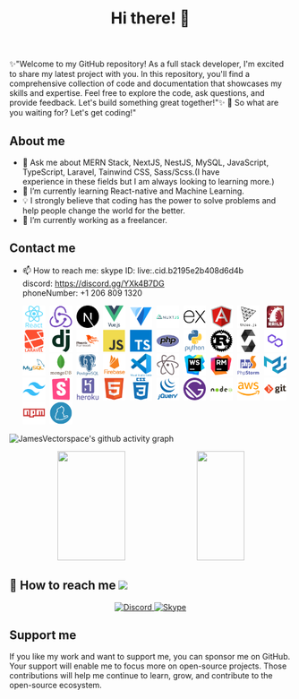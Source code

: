 <!-- Thanks to https://github.com/AlexHong/github-profile-readme-generator -->

<header>
  <h1 align="center">Hi there! 👋</h1>
</header>

✨"Welcome to my GitHub repository! As a full stack developer, I'm excited to share my latest project with you. In this repository, you'll find a comprehensive collection of code and documentation that showcases my skills and expertise. Feel free to explore the code, ask questions, and provide feedback. Let's build something great together!"✨
🤔 So what are you waiting for? Let's get coding!"

<section align='left'>

## About me

- 💬 Ask me about MERN Stack, NextJS, NestJS, MySQL, JavaScript, TypeScript, Laravel, Tainwind CSS, Sass/Scss.(I have     
      experience in these fields but I am always looking to learning more.)
- 🌱 I’m currently learning React-native and Machine Learning.
- 💡 I strongly believe that coding has the power to solve problems and help people change the world for the better.
- 🔭 I’m currently working as a freelancer.

 ## Contact me
- 📫 How to reach me: 
  skype ID: live:.cid.b2195e2b408d6d4b </br>
  discord: https://discord.gg/YXk4B7DG </br>
  phoneNumber: +1 206 809 1320
  

  <div>
    <img src="https://github.com/devicons/devicon/blob/master/icons/react/react-original-wordmark.svg" title="React" alt="React" width="40" height="40"/>&nbsp;
    <img src="https://github.com/devicons/devicon/blob/master/icons/redux/redux-original.svg" title="Redux" alt="Redux " width="40" height="40"/>&nbsp;
    <img src="https://github.com/devicons/devicon/blob/master/icons/nextjs/nextjs-original.svg" title="Nextjs" alt="Nextjs " width="40" height="40"/>&nbsp;
    <img src="https://github.com/devicons/devicon/blob/master/icons/vuejs/vuejs-original-wordmark.svg" title="Vuejs" alt="Vuejs" width="40" height="40"/>&nbsp;
    <img src="https://github.com/devicons/devicon/blob/master/icons/vuetify/vuetify-original.svg" title="Vuetify" alt="Vuetify " width="40" height="40"/>&nbsp;
    <img src="https://github.com/devicons/devicon/blob/master/icons/nuxtjs/nuxtjs-original-wordmark.svg" title="Nuxtjs" alt="Nuxtjs " width="40" height="40"/>&nbsp;
    <img src="https://github.com/devicons/devicon/blob/master/icons/express/express-original.svg" title="Expressjs" alt="Expressjs " width="40" height="40"/>&nbsp;
    <img src="https://github.com/devicons/devicon/blob/master/icons/angularjs/angularjs-original.svg" title="Angular" alt="Angular " width="40" height="40"/>&nbsp;
    <img src="https://github.com/devicons/devicon/blob/master/icons/threejs/threejs-original-wordmark.svg" title="Threejs" alt="Threejs " width="40" height="40"/>&nbsp;
    <img src="https://github.com/devicons/devicon/blob/master/icons/rails/rails-original-wordmark.svg" title="Ruby on Rails" alt="Ruby on Rails " width="40" height="40"/>&nbsp;
    <img src="https://github.com/devicons/devicon/blob/master/icons/laravel/laravel-plain-wordmark.svg" title="Laravel" alt="Laravel " width="40" height="40"/>&nbsp;
    <img src="https://github.com/devicons/devicon/blob/master/icons/django/django-plain.svg" title="Django" alt="Django " width="40" height="40"/>&nbsp;
    <img src="https://github.com/devicons/devicon/blob/master/icons/phoenix/phoenix-original-wordmark.svg" title="Phoenix" alt="Phoenix " width="40" height="40"/>&nbsp;
    <img src="https://github.com/devicons/devicon/blob/master/icons/javascript/javascript-original.svg" title="Javascript" alt="Javascript " width="40" height="40"/>&nbsp;
    <img src="https://github.com/devicons/devicon/blob/master/icons/typescript/typescript-original.svg" title="Typescript" alt="Typescript " width="40" height="40"/>&nbsp;
    <img src="https://github.com/devicons/devicon/blob/master/icons/php/php-original.svg" title="PHP" alt="PHP " width="40" height="40"/>&nbsp;
    <img src="https://github.com/devicons/devicon/blob/master/icons/python/python-original-wordmark.svg" title="Python" alt="Python " width="40" height="40"/>&nbsp;
    <img src="https://github.com/devicons/devicon/blob/master/icons/rust/rust-plain.svg" title="Rust" alt="Rust " width="40" height="40"/>&nbsp;
    <img src="https://github.com/devicons/devicon/blob/master/icons/solidity/solidity-original.svg" title="Solidity" alt="Solidity " width="40" height="40"/>&nbsp;
    <img src="https://github.com/devicons/devicon/blob/master/icons/polygon/polygon-original.svg" title="Polygon" alt="Polygon " width="40" height="40"/>&nbsp;
    <img src="https://github.com/devicons/devicon/blob/master/icons/mysql/mysql-original-wordmark.svg" title="MySQL" alt="MySQL " width="40" height="40"/>&nbsp;
    <img src="https://github.com/devicons/devicon/blob/master/icons/mongodb/mongodb-original-wordmark.svg" title="MongoDB" alt="MongoDB " width="40" height="40"/>&nbsp;
    <img src="https://github.com/devicons/devicon/blob/master/icons/postgresql/postgresql-plain-wordmark.svg" title="PostgreSQL" alt="PostgreSQL " width="40" height="40"/>&nbsp;
    <img src="https://github.com/devicons/devicon/blob/master/icons/firebase/firebase-plain-wordmark.svg" title="Firebase" alt="Firebase" width="40" height="40"/>&nbsp;
    <img src="https://github.com/devicons/devicon/blob/master/icons/vscode/vscode-original-wordmark.svg" title="VsCode" alt="VsCode " width="40" height="40"/>&nbsp;
    <img src="https://github.com/devicons/devicon/blob/master/icons/atom/atom-original.svg" title="Atom" alt="Atom " width="40" height="40"/>&nbsp;
    <img src="https://github.com/devicons/devicon/blob/master/icons/webstorm/webstorm-original.svg" title="WebStorm" alt="WebStorm " width="40" height="40"/>&nbsp;
    <img src="https://github.com/devicons/devicon/blob/master/icons/rubymine/rubymine-original.svg" title="RubyMine" alt="RubyMine " width="40" height="40"/>&nbsp;
    <img src="https://github.com/devicons/devicon/blob/master/icons/phpstorm/phpstorm-original-wordmark.svg" title="PHPStorm" alt="PHPStorm " width="40" height="40"/>&nbsp;
    <img src="https://github.com/devicons/devicon/blob/master/icons/materialui/materialui-original.svg" title="Material UI" alt="Material UI" width="40" height="40"/>&nbsp;
    <img src="https://github.com/devicons/devicon/blob/master/icons/tailwindcss/tailwindcss-plain.svg" title="Tailwindcss" alt="Tailwindcss" width="40" height="40"/>&nbsp;
    <img src="https://github.com/devicons/devicon/blob/master/icons/storybook/storybook-original.svg" title="StoryBook" alt="StoryBook" width="40" height="40"/>&nbsp;
    <img src="https://github.com/devicons/devicon/blob/master/icons/heroku/heroku-plain-wordmark.svg" title="Heroku" alt="Heroku" width="40" height="40"/>&nbsp;
    <img src="https://github.com/devicons/devicon/blob/master/icons/html5/html5-original.svg" title="HTML5" alt="HTML" width="40" height="40"/>&nbsp;
    <img src="https://github.com/devicons/devicon/blob/master/icons/css3/css3-plain-wordmark.svg"  title="CSS3" alt="CSS" width="40" height="40"/>&nbsp;
    <img src="https://github.com/devicons/devicon/blob/master/icons/jquery/jquery-plain-wordmark.svg" title="JQuery" alt="JQuery" width="40" height="40"/>&nbsp;
    <img src="https://github.com/devicons/devicon/blob/master/icons/gatsby/gatsby-original.svg" title="Gatsby"  alt="Gatsby" width="40" height="40"/>&nbsp;
    <img src="https://github.com/devicons/devicon/blob/master/icons/nodejs/nodejs-original-wordmark.svg" title="NodeJS" alt="NodeJS" width="40" height="40"/>&nbsp;
    <img src="https://github.com/devicons/devicon/blob/master/icons/amazonwebservices/amazonwebservices-plain-wordmark.svg" title="AWS" alt="AWS" width="40" height="40"/>&nbsp;
    <img src="https://github.com/devicons/devicon/blob/master/icons/git/git-original-wordmark.svg" title="Git" **alt="Git" width="40" height="40"/>&nbsp;
    <img src="https://github.com/devicons/devicon/blob/master/icons/npm/npm-original-wordmark.svg" title="Npm" alt="Npm" width="40" height="40"/>&nbsp;
    <img src="https://github.com/devicons/devicon/blob/master/icons/yarn/yarn-original.svg" title="AWS" alt="AWS" width="40" height="40"/>&nbsp;
  </div>

<!--Graph-->
![JamesVectorspace's github activity graph](https://github-readme-activity-graph.vercel.app/graph?username=jamesVectorspace&bg_color=0d1117&color=ffffff&line=00b3ff&point=f9fafa&area=true&hide_border=true)

<!--Skill And More Information-->
<div align="center">  
  <img width="49%" height="195px" src="https://github-readme-stats.vercel.app/api?username=jamesVectorspace&show_icons=true&count_private=true&hide_border=true&title_color=00b3ff&icon_color=00b4ff&text_color=c9d1d9&bg_color=0d1117" alt="" /> 
  <img width="41%" height="195px" src="https://github-readme-stats.vercel.app/api/top-langs/?username=jamesVectorspace&layout=compact&hide_border=true&title_color=00b3ff&text_color=00b4ff&bg_color=0d1117" />
</div>
<h1 font-weight="bold">
  📮 How to reach me
  <img src='https://raw.githubusercontent.com/ShahriarShafin/ShahriarShafin/main/Assets/handshake.gif' width="100" />
</h1>

<p align='center'>
<!--   <a href="mailto:david.ilyin.990218@outlook.com" target="_blank">
    <img src="https://img.shields.io/badge/Gmail-D14836?style=for-the-badge&logo=gmail&logoColor=white" alt="Gmail">
  </a> -->
  <a href="https://discord.gg/N54x8wXs">
    <img src="https://img.shields.io/badge/Discord-7289DA?style=for-the-badge&logo=discord&logoColor=white" alt="Discord">
  </a>
  <a href="https://join.skype.com/invite/live:.cid.979cfe3c590a55e5" target="_blank">
    <img src="https://img.shields.io/badge/Skype-0078d4?style=for-the-badge&logo=skype&logoColor=white" alt="Skype">
  </a>
<!--   <a href="https://t.me/kendson" target="_blank">
    <img src="https://img.shields.io/badge/Telegram-0078d4?style=for-the-badge&logo=telegram&logoColor=white" alt="Telegram">
  </a> -->
</p>
</section>


  
## Support me

If you like my work and want to support me, you can sponsor me on GitHub. Your support will enable me to focus more on open-source projects. Those contributions will help me continue to learn, grow, and contribute to the open-source ecosystem.
